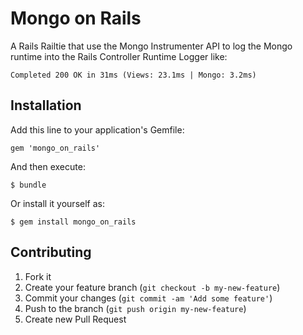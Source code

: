 # Mongo on Rails

A Rails Railtie that use the Mongo Instrumenter API to log the Mongo runtime into the Rails Controller Runtime Logger like:

    Completed 200 OK in 31ms (Views: 23.1ms | Mongo: 3.2ms)

## Installation

Add this line to your application's Gemfile:

    gem 'mongo_on_rails'

And then execute:

    $ bundle

Or install it yourself as:

    $ gem install mongo_on_rails

## Contributing

1. Fork it
2. Create your feature branch (`git checkout -b my-new-feature`)
3. Commit your changes (`git commit -am 'Add some feature'`)
4. Push to the branch (`git push origin my-new-feature`)
5. Create new Pull Request
